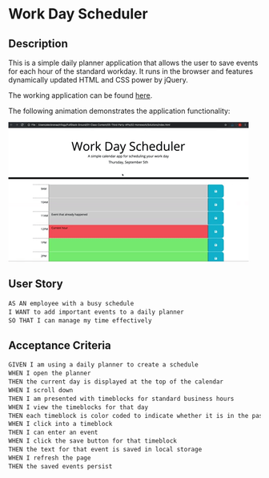 # Work Day Scheduler

## Description

This is a simple daily planner application that allows the user to save events for each hour of the standard workday. It runs in the browser and features dynamically updated HTML and CSS power by jQuery.

The working application can be found [here](https://aurumbright.github.io/work-calendar/).

The following animation demonstrates the application functionality:

![A user clicks on slots on the color-coded calendar and edits the events.](./Assets/05-third-party-apis-homework-demo.gif)

## User Story

```md
AS AN employee with a busy schedule
I WANT to add important events to a daily planner
SO THAT I can manage my time effectively
```

## Acceptance Criteria

```md
GIVEN I am using a daily planner to create a schedule
WHEN I open the planner
THEN the current day is displayed at the top of the calendar
WHEN I scroll down
THEN I am presented with timeblocks for standard business hours
WHEN I view the timeblocks for that day
THEN each timeblock is color coded to indicate whether it is in the past, present, or future
WHEN I click into a timeblock
THEN I can enter an event
WHEN I click the save button for that timeblock
THEN the text for that event is saved in local storage
WHEN I refresh the page
THEN the saved events persist
```
